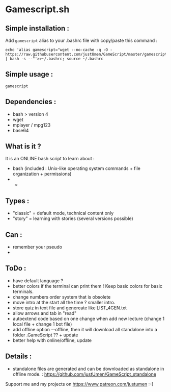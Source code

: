 # Gamescript.sh

## Simple installation :

Add `gamescript` alias to your .bashrc file with copy/paste this command :

    echo 'alias gamescript="wget --no-cache -q -O - https://raw.githubusercontent.com/justUmen/GameScript/master/gamescript.sh | bash -s --"'>>~/.bashrc; source ~/.bashrc

## Simple usage :

    gamescript

## Dependencies :

* bash > version 4
* wget
* mplayer / mpg123
* base64

## What is it ?

It is an ONLINE bash script to learn about :

* bash (included : Unix-like operating system commands + file organization + permissions)
* -

## Types :

* "classic" = default mode, technical content only
* "story" = learning with stories (several versions possible)

## Can :

* remember your pseudo
* 

## ToDo :

* have default language ?
* better colors if the terminal can print them ! Keep basic colors for basic terminals.
* change numbers order system that is obsolete
* move intro at the start all the time ? smaller intro.
* store quiz in text file and genereate like LIST_4GEN.txt
* allow arrows and tab in "read"
* autoextend code based on one change when add new lecture (change 1 local file  + change 1 bot file)
* add offline option --offline, then it will download all standalone into a folder .GameScript ?? + update
* better help with online/offline, update

## Details :

* standalone files are generated and can be downloaded as standalone in offline mode. : https://github.com/justUmen/GameScript_standalone

Support me and my projects on https://www.patreon.com/justumen :-)
